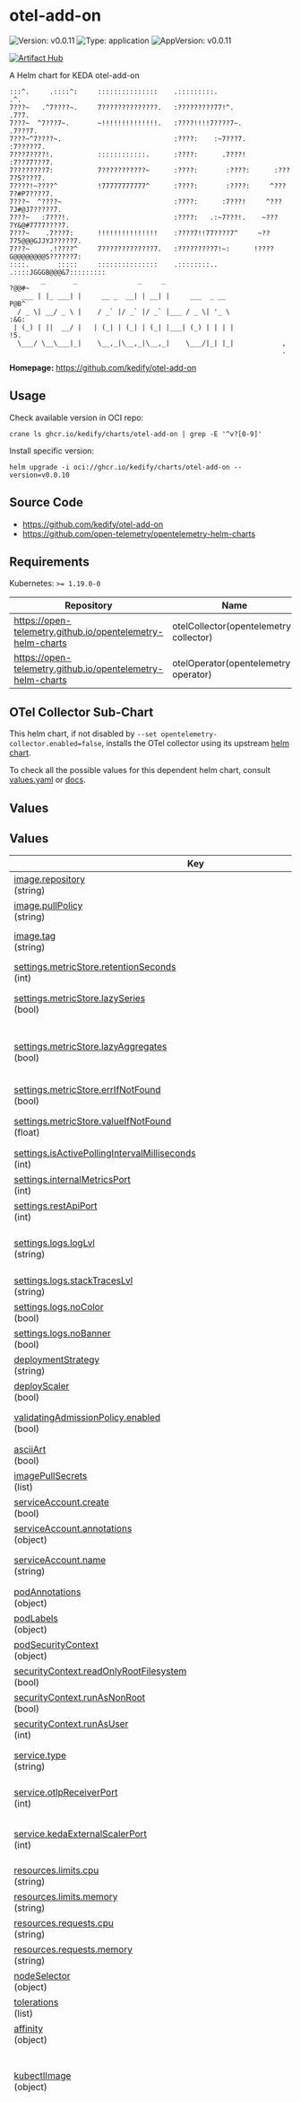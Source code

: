 # otel-add-on

![Version: v0.0.11](https://img.shields.io/badge/Version-v0.0.11-informational?style=flat-square) ![Type: application](https://img.shields.io/badge/Type-application-informational?style=flat-square) ![AppVersion: v0.0.11](https://img.shields.io/badge/AppVersion-v0.0.11-informational?style=flat-square)

[![Artifact Hub](https://img.shields.io/endpoint?url=https://artifacthub.io/badge/repository/otel-add-on)](https://artifacthub.io/packages/search?repo=otel-add-on)

A Helm chart for KEDA otel-add-on

```
:::^.     .::::^:     :::::::::::::::    .:::::::::.                   .^.
7???~   .^7????~.     7??????????????.   :?????????77!^.              .7?7.
7???~  ^7???7~.       ~!!!!!!!!!!!!!!.   :????!!!!7????7~.           .7???7.
7???~^7????~.                            :????:    :~7???7.         :7?????7.
7???7????!.           ::::::::::::.      :????:      .7???!        :7??77???7.
7????????7:           7???????????~      :????:       :????:      :???7?5????7.
7????!~????^          !77777777777^      :????:       :????:     ^???7?#P7????7.
7???~  ^????~                            :????:      :7???!     ^???7J#@J7?????7.
7???~   :7???!.                          :????:   .:~7???!.    ~???7Y&@#7777????7.
7???~    .7???7:      !!!!!!!!!!!!!!!    :????7!!77????7^     ~??775@@@GJJYJ?????7.
7???~     .!????^     7?????????????7.   :?????????7!~:      !????G@@@@@@@@5??????7:
::::.       :::::     :::::::::::::::    .::::::::..        .::::JGGGB@@@&7:::::::::
        _       _               _     _                               ?@@#~
   ___ | |_ ___| |     __ _  __| | __| |     ___  _ __                P@B^
  / _ \| __/ _ \ |    / _` |/ _` |/ _` |___ / _ \| '_ \             :&G:
 | (_) | ||  __/ |   | (_| | (_| | (_| |___| (_) | | | |            !5.
  \___/ \__\___|_|    \__,_|\__,_|\__,_|    \___/|_| |_|            ,
                                                                    .
```

**Homepage:** <https://github.com/kedify/otel-add-on>

## Usage

Check available version in OCI repo:
```
crane ls ghcr.io/kedify/charts/otel-add-on | grep -E '^v?[0-9]'
```

Install specific version:
```
helm upgrade -i oci://ghcr.io/kedify/charts/otel-add-on --version=v0.0.10
```

## Source Code

* <https://github.com/kedify/otel-add-on>
* <https://github.com/open-telemetry/opentelemetry-helm-charts>

## Requirements

Kubernetes: `>= 1.19.0-0`

| Repository | Name | Version |
|------------|------|---------|
| https://open-telemetry.github.io/opentelemetry-helm-charts | otelCollector(opentelemetry-collector) | 0.110.0 |
| https://open-telemetry.github.io/opentelemetry-helm-charts | otelOperator(opentelemetry-operator) | 0.90.0 |

## OTel Collector Sub-Chart

This helm chart, if not disabled by `--set opentelemetry-collector.enabled=false`, installs the OTel collector using
its upstream [helm chart](https://github.com/open-telemetry/opentelemetry-helm-charts/tree/main/charts/opentelemetry-collector).

To check all the possible values for this dependent helm chart, consult [values.yaml](https://github.com/open-telemetry/opentelemetry-helm-charts/blob/main/charts/opentelemetry-collector/values.yaml)
or [docs](https://github.com/open-telemetry/opentelemetry-helm-charts/blob/main/charts/opentelemetry-collector/README.md).

## Values

## Values

<table>
     <thead>
          <th>Key</th>
          <th>Description</th>
          <th>Default</th>
     </thead>
     <tbody>
          <tr>
               <td id="image--repository">
               <a href="./values.yaml#L10">image.repository</a><br/>
               (string)
               </td>
               <td>
               Image to use for the Deployment
               </td>
               <td>
                    <div style="max-width: 200px;">
<pre lang="json">
"ghcr.io/kedify/otel-add-on"
</pre>
</div>
               </td>
          </tr>
          <tr>
               <td id="image--pullPolicy">
               <a href="./values.yaml#L12">image.pullPolicy</a><br/>
               (string)
               </td>
               <td>
               Image pull policy, consult <a href="https://kubernetes.io/docs/concepts/containers/images/#image-pull-policy">docs</a>
               </td>
               <td>
                    <div style="max-width: 200px;">
<pre lang="json">
"Always"
</pre>
</div>
               </td>
          </tr>
          <tr>
               <td id="image--tag">
               <a href="./values.yaml#L14">image.tag</a><br/>
               (string)
               </td>
               <td>
               Image version to use for the Deployment, if not specified, it defaults to <code>.Chart.AppVersion</code>
               </td>
               <td>
                    <div style="max-width: 200px;">
<pre lang="json">
""
</pre>
</div>
               </td>
          </tr>
          <tr>
               <td id="settings--metricStore--retentionSeconds">
               <a href="./values.yaml#L19">settings.metricStore.retentionSeconds</a><br/>
               (int)
               </td>
               <td>
               how long the metrics should be kept in the short term (in memory) storage
               </td>
               <td>
                    <div style="max-width: 200px;">
<pre lang="json">
120
</pre>
</div>
               </td>
          </tr>
          <tr>
               <td id="settings--metricStore--lazySeries">
               <a href="./values.yaml#L23">settings.metricStore.lazySeries</a><br/>
               (bool)
               </td>
               <td>
               if enabled, no metrics will be stored until there is a request for such metric from KEDA operator.
               </td>
               <td>
                    <div style="max-width: 200px;">
<pre lang="json">
false
</pre>
</div>
               </td>
          </tr>
          <tr>
               <td id="settings--metricStore--lazyAggregates">
               <a href="./values.yaml#L27">settings.metricStore.lazyAggregates</a><br/>
               (bool)
               </td>
               <td>
               if enabled, the only aggregate that will be calculated on the fly is the one referenced in the metric query  (by default, we calculate and store all of them - sum, rate, min, max, etc.)
               </td>
               <td>
                    <div style="max-width: 200px;">
<pre lang="json">
false
</pre>
</div>
               </td>
          </tr>
          <tr>
               <td id="settings--metricStore--errIfNotFound">
               <a href="./values.yaml#L30">settings.metricStore.errIfNotFound</a><br/>
               (bool)
               </td>
               <td>
               when enabled, the scaler will be returning error to KEDA's <code>GetMetrics()</code> call
               </td>
               <td>
                    <div style="max-width: 200px;">
<pre lang="json">
false
</pre>
</div>
               </td>
          </tr>
          <tr>
               <td id="settings--metricStore--valueIfNotFound">
               <a href="./values.yaml#L33">settings.metricStore.valueIfNotFound</a><br/>
               (float)
               </td>
               <td>
               default value, that is reported in case of error or if the value is not in the mem store
               </td>
               <td>
                    <div style="max-width: 200px;">
<pre lang="json">
0
</pre>
</div>
               </td>
          </tr>
          <tr>
               <td id="settings--isActivePollingIntervalMilliseconds">
               <a href="./values.yaml#L36">settings.isActivePollingIntervalMilliseconds</a><br/>
               (int)
               </td>
               <td>
               how often (in milliseconds) should the IsActive method be tried
               </td>
               <td>
                    <div style="max-width: 200px;">
<pre lang="json">
500
</pre>
</div>
               </td>
          </tr>
          <tr>
               <td id="settings--internalMetricsPort">
               <a href="./values.yaml#L39">settings.internalMetricsPort</a><br/>
               (int)
               </td>
               <td>
               internal (mostly golang) metrics will be exposed on <code>:8080/metrics</code>
               </td>
               <td>
                    <div style="max-width: 200px;">
<pre lang="json">
8080
</pre>
</div>
               </td>
          </tr>
          <tr>
               <td id="settings--restApiPort">
               <a href="./values.yaml#L42">settings.restApiPort</a><br/>
               (int)
               </td>
               <td>
               port where rest api should be listening
               </td>
               <td>
                    <div style="max-width: 200px;">
<pre lang="json">
9090
</pre>
</div>
               </td>
          </tr>
          <tr>
               <td id="settings--logs--logLvl">
               <a href="./values.yaml#L47">settings.logs.logLvl</a><br/>
               (string)
               </td>
               <td>
               Can be one of 'debug', 'info', 'error', or any integer value > 0 which corresponds to custom debug levels of increasing verbosity
               </td>
               <td>
                    <div style="max-width: 200px;">
<pre lang="json">
"info"
</pre>
</div>
               </td>
          </tr>
          <tr>
               <td id="settings--logs--stackTracesLvl">
               <a href="./values.yaml#L50">settings.logs.stackTracesLvl</a><br/>
               (string)
               </td>
               <td>
               one of: info, error, panic
               </td>
               <td>
                    <div style="max-width: 200px;">
<pre lang="json">
"error"
</pre>
</div>
               </td>
          </tr>
          <tr>
               <td id="settings--logs--noColor">
               <a href="./values.yaml#L53">settings.logs.noColor</a><br/>
               (bool)
               </td>
               <td>
               if anything else than 'false', the log will not contain colors
               </td>
               <td>
                    <div style="max-width: 200px;">
<pre lang="json">
false
</pre>
</div>
               </td>
          </tr>
          <tr>
               <td id="settings--logs--noBanner">
               <a href="./values.yaml#L56">settings.logs.noBanner</a><br/>
               (bool)
               </td>
               <td>
               if anything else than 'false', the log will not print the ascii logo
               </td>
               <td>
                    <div style="max-width: 200px;">
<pre lang="json">
false
</pre>
</div>
               </td>
          </tr>
          <tr>
               <td id="deploymentStrategy">
               <a href="./values.yaml#L59">deploymentStrategy</a><br/>
               (string)
               </td>
               <td>
               one of: RollingUpdate, Recreate (<a href="https://kubernetes.io/docs/concepts/workloads/controllers/deployment/#strategy">details</a>)
               </td>
               <td>
                    <div style="max-width: 200px;">
<pre lang="json">
"RollingUpdate"
</pre>
</div>
               </td>
          </tr>
          <tr>
               <td id="deployScaler">
               <a href="./values.yaml#L62">deployScaler</a><br/>
               (bool)
               </td>
               <td>
               when disabled, the deployment with KEDA Scaler will not be rendered
               </td>
               <td>
                    <div style="max-width: 200px;">
<pre lang="json">
true
</pre>
</div>
               </td>
          </tr>
          <tr>
               <td id="validatingAdmissionPolicy--enabled">
               <a href="./values.yaml#L66">validatingAdmissionPolicy.enabled</a><br/>
               (bool)
               </td>
               <td>
               whether the ValidatingAdmissionPolicy and ValidatingAdmissionPolicyBinding resources should be also rendered
               </td>
               <td>
                    <div style="max-width: 200px;">
<pre lang="json">
false
</pre>
</div>
               </td>
          </tr>
          <tr>
               <td id="asciiArt">
               <a href="./values.yaml#L70">asciiArt</a><br/>
               (bool)
               </td>
               <td>
               should the ascii logo be printed when this helm chart is installed
               </td>
               <td>
                    <div style="max-width: 200px;">
<pre lang="json">
true
</pre>
</div>
               </td>
          </tr>
          <tr>
               <td id="imagePullSecrets">
               <a href="./values.yaml#L73">imagePullSecrets</a><br/>
               (list)
               </td>
               <td>
               <a href="https://kubernetes.io/docs/concepts/containers/images/#specifying-imagepullsecrets-on-a-pod">details</a>
               </td>
               <td>
                    <div style="max-width: 200px;">
<pre lang="json">
[]
</pre>
</div>
               </td>
          </tr>
          <tr>
               <td id="serviceAccount--create">
               <a href="./values.yaml#L79">serviceAccount.create</a><br/>
               (bool)
               </td>
               <td>
               should the service account be also created and linked in the deployment
               </td>
               <td>
                    <div style="max-width: 200px;">
<pre lang="json">
true
</pre>
</div>
               </td>
          </tr>
          <tr>
               <td id="serviceAccount--annotations">
               <a href="./values.yaml#L82">serviceAccount.annotations</a><br/>
               (object)
               </td>
               <td>
               further custom annotation that will be added on the service account
               </td>
               <td>
                    <div style="max-width: 200px;">
<pre lang="json">
{}
</pre>
</div>
               </td>
          </tr>
          <tr>
               <td id="serviceAccount--name">
               <a href="./values.yaml#L84">serviceAccount.name</a><br/>
               (string)
               </td>
               <td>
               name of the service account, defaults to <code>otel-add-on.fullname</code> ~ release name if not overriden
               </td>
               <td>
                    <div style="max-width: 200px;">
<pre lang="json">
""
</pre>
</div>
               </td>
          </tr>
          <tr>
               <td id="podAnnotations">
               <a href="./values.yaml#L87">podAnnotations</a><br/>
               (object)
               </td>
               <td>
               additional custom pod annotations that will be used for pod
               </td>
               <td>
                    <div style="max-width: 200px;">
<pre lang="json">
{}
</pre>
</div>
               </td>
          </tr>
          <tr>
               <td id="podLabels">
               <a href="./values.yaml#L90">podLabels</a><br/>
               (object)
               </td>
               <td>
               additional custom pod labels that will be used for pod
               </td>
               <td>
                    <div style="max-width: 200px;">
<pre lang="json">
{}
</pre>
</div>
               </td>
          </tr>
          <tr>
               <td id="podSecurityContext">
               <a href="./values.yaml#L93">podSecurityContext</a><br/>
               (object)
               </td>
               <td>
               <a href="https://kubernetes.io/docs/tasks/configure-pod-container/security-context/#set-the-security-context-for-a-pod">details</a>
               </td>
               <td>
                    <div style="max-width: 200px;">
<pre lang="json">
{}
</pre>
</div>
               </td>
          </tr>
          <tr>
               <td id="securityContext--readOnlyRootFilesystem">
               <a href="./values.yaml#L100">securityContext.readOnlyRootFilesystem</a><br/>
               (bool)
               </td>
               <td>
               <a href="https://kubernetes.io/docs/tasks/configure-pod-container/security-context/">details</a>
               </td>
               <td>
                    <div style="max-width: 200px;">
<pre lang="json">
true
</pre>
</div>
               </td>
          </tr>
          <tr>
               <td id="securityContext--runAsNonRoot">
               <a href="./values.yaml#L102">securityContext.runAsNonRoot</a><br/>
               (bool)
               </td>
               <td>
               <a href="https://kubernetes.io/docs/tasks/configure-pod-container/security-context/#implicit-group-memberships-defined-in-etc-group-in-the-container-image">details</a>
               </td>
               <td>
                    <div style="max-width: 200px;">
<pre lang="json">
true
</pre>
</div>
               </td>
          </tr>
          <tr>
               <td id="securityContext--runAsUser">
               <a href="./values.yaml#L104">securityContext.runAsUser</a><br/>
               (int)
               </td>
               <td>
               <a href="https://kubernetes.io/docs/tasks/configure-pod-container/security-context/#implicit-group-memberships-defined-in-etc-group-in-the-container-image">details</a>
               </td>
               <td>
                    <div style="max-width: 200px;">
<pre lang="json">
1000
</pre>
</div>
               </td>
          </tr>
          <tr>
               <td id="service--type">
               <a href="./values.yaml#L109">service.type</a><br/>
               (string)
               </td>
               <td>
               Under this service, the otel add on needs to be reachable by KEDA operator and OTel collector (<a href="https://kubernetes.io/docs/concepts/services-networking/service/#publishing-services-service-types">details</a>)
               </td>
               <td>
                    <div style="max-width: 200px;">
<pre lang="json">
"ClusterIP"
</pre>
</div>
               </td>
          </tr>
          <tr>
               <td id="service--otlpReceiverPort">
               <a href="./values.yaml#L111">service.otlpReceiverPort</a><br/>
               (int)
               </td>
               <td>
               OTLP receiver will be opened on this port. OTel exporter configured in the OTel collector needs to have this value set.
               </td>
               <td>
                    <div style="max-width: 200px;">
<pre lang="json">
4317
</pre>
</div>
               </td>
          </tr>
          <tr>
               <td id="service--kedaExternalScalerPort">
               <a href="./values.yaml#L113">service.kedaExternalScalerPort</a><br/>
               (int)
               </td>
               <td>
               KEDA external scaler will be opened on this port. ScaledObject's <code>.spec.triggers[].metadata.scalerAddress</code> needs to be set to this svc and this port.
               </td>
               <td>
                    <div style="max-width: 200px;">
<pre lang="json">
4318
</pre>
</div>
               </td>
          </tr>
          <tr>
               <td id="resources--limits--cpu">
               <a href="./values.yaml#L118">resources.limits.cpu</a><br/>
               (string)
               </td>
               <td>
               cpu limit for the pod, enforced by cgroups (<a href="https://kubernetes.io/docs/concepts/configuration/manage-resources-containers/">details</a>)
               </td>
               <td>
                    <div style="max-width: 200px;">
<pre lang="json">
"500m"
</pre>
</div>
               </td>
          </tr>
          <tr>
               <td id="resources--limits--memory">
               <a href="./values.yaml#L120">resources.limits.memory</a><br/>
               (string)
               </td>
               <td>
               memory limit for the pod, used by oomkiller (<a href="https://kubernetes.io/docs/concepts/configuration/manage-resources-containers/">details</a>)
               </td>
               <td>
                    <div style="max-width: 200px;">
<pre lang="json">
"256Mi"
</pre>
</div>
               </td>
          </tr>
          <tr>
               <td id="resources--requests--cpu">
               <a href="./values.yaml#L123">resources.requests.cpu</a><br/>
               (string)
               </td>
               <td>
               cpu request for the pod, used by k8s scheduler (<a href="https://kubernetes.io/docs/concepts/configuration/manage-resources-containers/">details</a>)
               </td>
               <td>
                    <div style="max-width: 200px;">
<pre lang="json">
"500m"
</pre>
</div>
               </td>
          </tr>
          <tr>
               <td id="resources--requests--memory">
               <a href="./values.yaml#L125">resources.requests.memory</a><br/>
               (string)
               </td>
               <td>
               memory request for the pod, used by k8s scheduler (<a href="https://kubernetes.io/docs/concepts/configuration/manage-resources-containers/">details</a>)
               </td>
               <td>
                    <div style="max-width: 200px;">
<pre lang="json">
"128Mi"
</pre>
</div>
               </td>
          </tr>
          <tr>
               <td id="nodeSelector">
               <a href="./values.yaml#L139">nodeSelector</a><br/>
               (object)
               </td>
               <td>
               <a href="https://kubernetes.io/docs/concepts/scheduling-eviction/assign-pod-node/#nodeselector">details</a>
               </td>
               <td>
                    <div style="max-width: 200px;">
<pre lang="json">
{}
</pre>
</div>
               </td>
          </tr>
          <tr>
               <td id="tolerations">
               <a href="./values.yaml#L142">tolerations</a><br/>
               (list)
               </td>
               <td>
               <a href="https://kubernetes.io/docs/concepts/scheduling-eviction/taint-and-toleration/">details</a>
               </td>
               <td>
                    <div style="max-width: 200px;">
<pre lang="json">
[]
</pre>
</div>
               </td>
          </tr>
          <tr>
               <td id="affinity">
               <a href="./values.yaml#L145">affinity</a><br/>
               (object)
               </td>
               <td>
               <a href="https://kubernetes.io/docs/concepts/scheduling-eviction/assign-pod-node/#affinity-and-anti-affinity">details</a>
               </td>
               <td>
                    <div style="max-width: 200px;">
<pre lang="json">
{}
</pre>
</div>
               </td>
          </tr>
          <tr>
               <td id="kubectlImage">
               <a href="./values.yaml#L148">kubectlImage</a><br/>
               (object)
               </td>
               <td>
               helper container image that creates the OpenTelemetryCollector CR as post-install helm hook
               </td>
               <td>
                    <div style="max-width: 200px;">
<pre lang="json">
{
  "pullPolicy": "Always",
  "pullSecrets": [],
  "repository": "ghcr.io/kedify/kubectl",
  "tag": "v1.33.1"
}
</pre>
</div>
               </td>
          </tr>
          <tr>
               <td id="otelOperatorCrDefaultTemplate">
               <a href="./values.yaml#L155">otelOperatorCrDefaultTemplate</a><br/>
               (object)
               </td>
               <td>
               default template for OpenTelemetryCollector CR. Override the specifics under <code>otelOperatorCrs</code> section
               </td>
               <td>
                    <div style="max-width: 200px;">
<pre lang="json">
{
  "alternateExtensions": {},
  "alternateOtelConfig": {},
  "alternateReceivers": {},
  "clusterRole": {
    "annotations": {},
    "create": false,
    "rules": []
  },
  "debug": false,
  "env": [],
  "envFrom": [],
  "includeMetrics": [],
  "metricsgeneration": {
    "rules": []
  },
  "mode": "sidecar",
  "prometheusScrapeConfigs": [
    {
      "job_name": "otel-collector",
      "scrape_interval": "3s",
      "static_configs": [
        {
          "targets": [
            "0.0.0.0:8080"
          ]
        }
      ]
    }
  ],
  "resources": {
    "limits": {
      "cpu": "400m",
      "memory": "128Mi"
    },
    "requests": {
      "cpu": "200m",
      "memory": "64Mi"
    }
  },
  "serviceAccount": {
    "annotations": {},
    "create": false,
    "name": ""
  },
  "targetAllocator": {
    "prometheusCR": {
      "enabled": true,
      "podMonitorSelector": {},
      "serviceMonitorSelector": {}
    },
    "serviceAccount": "otel-prom-reader"
  },
  "targetAllocatorClusterRoles": [
    "kube-prometheus-stack-operator",
    "kube-prometheus-stack-prometheus"
  ],
  "targetAllocatorEnabled": false
}
</pre>
</div>
               </td>
          </tr>
          <tr>
               <td id="otelOperatorCrDefaultTemplate--debug">
               <a href="./values.yaml#L157">otelOperatorCrDefaultTemplate.debug</a><br/>
               (bool)
               </td>
               <td>
               container image for post-install helm hook that help with OpenTelemetryCollector CR installation
               </td>
               <td>
                    <div style="max-width: 200px;">
<pre lang="json">
false
</pre>
</div>
               </td>
          </tr>
          <tr>
               <td id="otelOperatorCrDefaultTemplate--mode">
               <a href="./values.yaml#L160">otelOperatorCrDefaultTemplate.mode</a><br/>
               (string)
               </td>
               <td>
               how the otel collector should be deployed: sidecar, statefulset, deployment, daemonset
               </td>
               <td>
                    <div style="max-width: 200px;">
<pre lang="json">
"sidecar"
</pre>
</div>
               </td>
          </tr>
          <tr>
               <td id="otelOperatorCrDefaultTemplate--targetAllocatorEnabled">
               <a href="./values.yaml#L163">otelOperatorCrDefaultTemplate.targetAllocatorEnabled</a><br/>
               (bool)
               </td>
               <td>
               whether TargetAllocator feature (Prometheus Custom Resources for service discovery) should be enabled (<a href="https://github.com/open-telemetry/opentelemetry-operator?tab=readme-ov-file#target-allocator">details</a>) make sure the mode is not set to <code>sidecar</code> when this is enabled
               </td>
               <td>
                    <div style="max-width: 200px;">
<pre lang="json">
false
</pre>
</div>
               </td>
          </tr>
          <tr>
               <td id="otelOperatorCrDefaultTemplate--targetAllocatorClusterRoles">
               <a href="./values.yaml#L165">otelOperatorCrDefaultTemplate.targetAllocatorClusterRoles</a><br/>
               (list)
               </td>
               <td>
               list of existing cluster roles that will be bound to the service account (in order to be able to work with <code>{Pod,Service}Monitor</code> CRD)
               </td>
               <td>
                    <div style="max-width: 200px;">
<pre lang="json">
[
  "kube-prometheus-stack-operator",
  "kube-prometheus-stack-prometheus"
]
</pre>
</div>
               </td>
          </tr>
          <tr>
               <td id="otelOperatorCrDefaultTemplate--targetAllocator--prometheusCR--serviceMonitorSelector">
               <a href="./values.yaml#L173">otelOperatorCrDefaultTemplate.targetAllocator.prometheusCR.serviceMonitorSelector</a><br/>
               (object)
               </td>
               <td>
               further narrow the ServiceMonitor CRs
               </td>
               <td>
                    <div style="max-width: 200px;">
<pre lang="json">
{}
</pre>
</div>
               </td>
          </tr>
          <tr>
               <td id="otelOperatorCrDefaultTemplate--targetAllocator--prometheusCR--podMonitorSelector">
               <a href="./values.yaml#L177">otelOperatorCrDefaultTemplate.targetAllocator.prometheusCR.podMonitorSelector</a><br/>
               (object)
               </td>
               <td>
               further narrow the ServiceMonitor CRs
               </td>
               <td>
                    <div style="max-width: 200px;">
<pre lang="json">
{}
</pre>
</div>
               </td>
          </tr>
          <tr>
               <td id="otelOperatorCrDefaultTemplate--resources">
               <a href="./values.yaml#L196">otelOperatorCrDefaultTemplate.resources</a><br/>
               (object)
               </td>
               <td>
               resources for the OTel collector container
               </td>
               <td>
                    <div style="max-width: 200px;">
<pre lang="json">
{
  "limits": {
    "cpu": "400m",
    "memory": "128Mi"
  },
  "requests": {
    "cpu": "200m",
    "memory": "64Mi"
  }
}
</pre>
</div>
               </td>
          </tr>
          <tr>
               <td id="otelOperatorCrDefaultTemplate--alternateOtelConfig">
               <a href="./values.yaml#L205">otelOperatorCrDefaultTemplate.alternateOtelConfig</a><br/>
               (object)
               </td>
               <td>
               free form OTel configuration that will be used for the OpenTelemetryCollector CR (no checks) this is mutually exclusive w/ all the following options
               </td>
               <td>
                    <div style="max-width: 200px;">
<pre lang="json">
{}
</pre>
</div>
               </td>
          </tr>
          <tr>
               <td id="otelOperatorCrDefaultTemplate--prometheusScrapeConfigs">
               <a href="./values.yaml#L209">otelOperatorCrDefaultTemplate.prometheusScrapeConfigs</a><br/>
               (list)
               </td>
               <td>
               static targets for prometheus receiver, this needs to take into account the deployment mode of the collector (127.0.0.1 in case of a sidecar mode will mean something else than for statefulset mode)
               </td>
               <td>
                    <div style="max-width: 200px;">
<pre lang="json">
[
  {
    "job_name": "otel-collector",
    "scrape_interval": "3s",
    "static_configs": [
      {
        "targets": [
          "0.0.0.0:8080"
        ]
      }
    ]
  }
]
</pre>
</div>
               </td>
          </tr>
          <tr>
               <td id="otelOperatorCrDefaultTemplate--alternateReceivers">
               <a href="./values.yaml#L215">otelOperatorCrDefaultTemplate.alternateReceivers</a><br/>
               (object)
               </td>
               <td>
               mutually exclusive with prometheusScrapeConfigs option
               </td>
               <td>
                    <div style="max-width: 200px;">
<pre lang="json">
{}
</pre>
</div>
               </td>
          </tr>
          <tr>
               <td id="otelOperatorCrDefaultTemplate--includeMetrics">
               <a href="./values.yaml#L219">otelOperatorCrDefaultTemplate.includeMetrics</a><br/>
               (list)
               </td>
               <td>
               if not empty, only following metrics will be sent. This translates to filter/metrics processor. Empty array means include all.
               </td>
               <td>
                    <div style="max-width: 200px;">
<pre lang="json">
[]
</pre>
</div>
               </td>
          </tr>
          <tr>
               <td id="otelOperatorCrs">
               <a href="./values.yaml#L248">otelOperatorCrs</a><br/>
               (list)
               </td>
               <td>
               create also OpenTelemetryCollector CRs that will be reconciled by OTel Operator it takes all the default settings defined in <code>otelOperatorCrDefaultTemplate</code> and allows overriding them
               </td>
               <td>
                    <div style="max-width: 200px;">
<pre lang="json">
[
  {
    "enabled": false,
    "name": "",
    "namespace": ""
  },
  {
    "enabled": false,
    "mode": "deployment",
    "name": "target-allocator",
    "targetAllocatorEnabled": true
  }
]
</pre>
</div>
               </td>
          </tr>
          <tr>
               <td id="otelOperatorCrs[0]">
               <a href="./values.yaml#L250">otelOperatorCrs[0]</a><br/>
               (object)
               </td>
               <td>
               if enabled, the OpenTelemetryCollector CR will be created using post-install hook job_name
               </td>
               <td>
                    <div style="max-width: 200px;">
<pre lang="json">
{
  "enabled": false,
  "name": "",
  "namespace": ""
}
</pre>
</div>
               </td>
          </tr>
          <tr>
               <td id="otelOperatorCrs[0]--name">
               <a href="./values.yaml#L252">otelOperatorCrs[0].name</a><br/>
               (string)
               </td>
               <td>
               name of the OpenTelemetryCollector CR. If left empty, the release name will be used.
               </td>
               <td>
                    <div style="max-width: 200px;">
<pre lang="json">
""
</pre>
</div>
               </td>
          </tr>
          <tr>
               <td id="otelOperatorCrs[0]--namespace">
               <a href="./values.yaml#L254">otelOperatorCrs[0].namespace</a><br/>
               (string)
               </td>
               <td>
               in what k8s namespace the OpenTelemetryCollector CR should be created. If left empty, the release namespace will be used.
               </td>
               <td>
                    <div style="max-width: 200px;">
<pre lang="json">
""
</pre>
</div>
               </td>
          </tr>
          <tr>
               <td id="otelCollector--mode">
               <a href="./values.yaml#L287">otelCollector.mode</a><br/>
               (string)
               </td>
               <td>
               Valid values are "daemonset", "deployment", "sidecar" and "statefulset"
               </td>
               <td>
                    <div style="max-width: 200px;">
<pre lang="json">
"deployment"
</pre>
</div>
               </td>
          </tr>
     </tbody>
</table>

<!-- uncomment this for markdown style (use either valuesTableHtml or valuesSection)
(( template "chart.valuesSection" . )) -->
